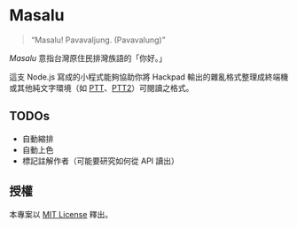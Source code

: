 Masalu
======

> “Masalu! Pavavaljung. (Pavavalung)”

<dfn>Masalu</dfn> 意指台灣原住民排灣族語的「你好。」

這支 Node.js 寫成的小程式能夠協助你將 Hackpad 輸出的雜亂格式整理成終端機或其他純文字環境（如 [PTT](telnet://ptt.cc)、[PTT2](telnet://ptt2.cc)）可閱讀之格式。

TODOs
-----

* 自動縮排
* 自動上色
* 標記註解作者（可能要研究如何從 API 讀出）

授權
----

本專案以 [MIT License](LICENSE.md) 釋出。
